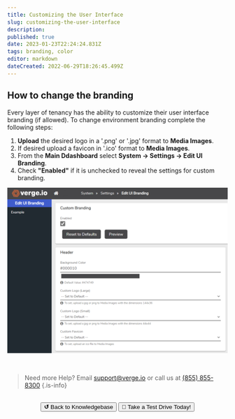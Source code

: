 ```yaml
---
title: Customizing the User Interface
slug: customizing-the-user-interface
description: 
published: true
date: 2023-01-23T22:24:24.831Z
tags: branding, color
editor: markdown
dateCreated: 2022-06-29T18:26:45.499Z
---
```


## How to change the branding
Every layer of tenancy has the ability to customize their user interface branding (if allowed). To change environment branding complete the following steps:

1. **Upload** the desired logo in a '.png' or '.jpg' format to **Media Images**.
1. If desired upload a favicon in '.ico' format to **Media Images**.
1. From the **Main Ddashboard** select **System -> Settings -> Edit UI Branding**.
1. Check **"Enabled"** if it is unchecked to reveal the settings for custom branding.

![edit-ui-branding.png](/public/edit-ui-branding.png)


<br>

> Need more Help? Email <a href="mailto:support@verge.io?subject=Support Inquiry" target="_blank" rel="noopener noreferrer">support@verge.io</a> or call us at <a href="tel:+855-855-8300">(855) 855-8300</a>
{.is-info}

<br>
<div style="text-align: center">
  <a href="https://wiki.verge.io/en/public/kb"><button class="button-grey"> <b>↺</b> Back to Knowledgebase</button></a>
<a href="https://www.verge.io/test-drive"><button class="button-orange">🚗 Take a Test Drive Today!</button></a>
</div>